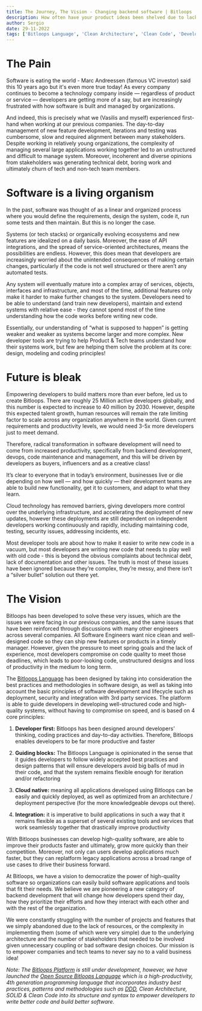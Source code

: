 ```yaml
---
title: The Journey, The Vision - Changing backend software | Bitloops
description: How often have your product ideas been shelved due to lack of resources, or high cost / time to implement? Well, we at Bitloops want to change that!
author: Sergio
date: 29-11-2022
tags: ['Bitloops Language', 'Clean Architecture', 'Clean Code', 'Developer Productivity']
---
```


# The Pain

Software is eating the world - Marc Andreessen (famous VC investor) said this 10 years ago but it's even more true today! As every company continues to become a technology company inside — regardless of product or service — developers are getting more of a say, but are increasingly frustrated with how software is built and managed by organizations.

And indeed, this is precisely what we (Vasilis and myself) experienced first-hand when working at our previous companies. The day-to-day management of new feature development, iterations and testing was cumbersome, slow and required alignment between many stakeholders. Despite working in relatively young organizations, the complexity of managing several large applications working together led to an unstructured and difficult to manage system. Moreover, incoherent and diverse opinions from stakeholders was generating technical debt, boring work and ultimately churn of tech and non-tech team members. 

# Software is a living organism

In the past, software was thought of as a linear and organized process where you would define the requirements, design the system, code it, run some tests and then maintain. But this is no longer the case. 

Systems (or tech stacks) or organically evolving ecosystems and new features are idealized on a daily basis. Moreover, the ease of API integrations, and the spread of service-oriented architectures, means the possibilities are endless. However, this does mean that developers are increasingly worried about the unintended consequences of making certain changes, particularly if the code is not well structured or there aren’t any automated tests. 

Any system will eventually mature into a complex array of services, objects, interfaces and infrastructure, and most of the time, additional features only make it harder to make further changes to the system. Developers need to be able to understand (and train new developers), maintain and extend systems with relative ease - they cannot spend most of the time understanding how the code works before writing new code. 

Essentially, our understanding of “what is supposed to happen” is getting weaker and weaker as systems become larger and more complex. New developer tools are trying to help Product & Tech teams understand how their systems work, but few are helping them solve the problem at its core: design, modeling and coding principles!


# Future is bleak

Empowering developers to build matters more than ever before, led us to create Bitloops. There are roughly 25 Million active developers globally, and this number is expected to increase to 40 million by 2030. However, despite this expected talent growth, human resources will remain the rate limiting factor to scale across any organization anywhere in the world. Given current requirements and productivity levels, we would need 3-5x more developers just to meet demand. 

Therefore, radical transformation in software development will need to come from increased productivity, specifically from backend development, devops, code maintenance and management, and this will be driven by developers as buyers, influencers and as a creative class!

It’s clear to everyone that in today’s environment, businesses live or die depending on how well — and how quickly — their development teams are able to build new functionality, get it to customers, and adapt to what they learn. 

Cloud technology has removed barriers, giving developers more control over the underlying infrastructure, and accelerating the deployment of new updates, however these deployments are still dependent on independent developers working continuously and rapidly, including maintaining code, testing, security issues, addressing incidents, etc. 

Most developer tools are about how to make it easier to write new code in a vacuum, but most developers are writing new code that needs to play well with old code - this is beyond the obvious complaints about technical debt, lack of documentation and other issues. The truth is most of these issues have been ignored because they’re complex, they’re messy, and there isn’t a “silver bullet” solution out there yet. 

# The Vision

Bitloops has been developed to solve these very issues, which are the issues we were facing in our previous companies, and the same issues that have been reinforced through discussions with many other engineers across several companies. 
All Software Engineers want nice clean and well-designed code so they can ship new features or products in a timely manager. However, given the pressure to meet spring goals and the lack of experience, most developers compromise on code quality to meet those deadlines, which leads to poor-looking code, unstructured designs and loss of productivity in the medium to long term. 

The [Bitloops Language](https://bitloops.com/bitloops-language) has been designed by taking into consideration the best practices and methodologies in software design, as well as taking into account the basic principles of software development and lifecycle such as deployment, security and integration with 3rd party services. The platform is able to guide developers in developing well-structured code and high-quality systems, without having to compromise on speed, and is based on 4 core principles:

1. **Developer first:** Bitloops has been designed around developers’ thinking, coding practices and day-to-day activities. Therefore, Bitloops enables developers to be far more productive and faster 

2. **Guiding blocks:** The Bitloops Language is opinionated in the sense that it guides developers to follow widely accepted best practices and design patterns that will ensure developers avoid big balls of mud in their code, and that the system remains flexible enough for iteration and/or refactoring 

3. **Cloud native:** meaning all applications developed using Bitloops can be easily and quickly deployed, as well as optimized from an architecture / deployment perspective (for the more knowledgeable devops out there). 

4. **Integration:** it is imperative to build applications in such a way that it remains flexible as a superset of several existing tools and services that work seamlessly together that drastically improve productivity

With Bitloops businesses can develop high-quality software, are able to improve their products faster and ultimately, grow more quickly than their competition. Moreover, not only can users develop applications much faster, but they can replatform legacy applications across a broad range of use cases to drive their business forward. 

At Bitloops, we have a vision to democratize the power of high-quality software so organizations can easily build software applications and tools that fit their needs. We believe we are pioneering a new category of backend development that will change how developers spend their day, how they prioritize their efforts and how they interact with each other and with the rest of the organization. 

We were constantly struggling with the number of projects and features that we simply abandoned due to the lack of resources, or the complexity in implementing them (some of which were very simple) due to the underlying architecture and the number of stakeholders that needed to be involved given unnecessary coupling or bad software design choices. Our mission is to empower companies and tech teams to never say no to a valid business idea! 

*Note: The [Bitloops Platform](https://bitloops.com/) is still under development, however, we have launched the [Open Source Bitloops Language](https://github.com/bitloops/bitloops-language) which is a high-productivity, 4th generation programming language that incorporates industry best practices, patterns and methodologies such as [DDD](https://bitloops.com/docs/bitloops-language/learning/domain-driven-design), Clean Architecture, SOLID & Clean Code into its structure and syntax to empower developers to write better code and build better software.*
